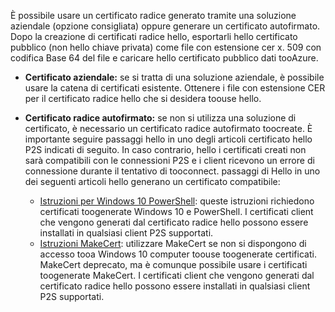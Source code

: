 È possibile usare un certificato radice generato tramite una soluzione aziendale (opzione consigliata) oppure generare un certificato autofirmato. Dopo la creazione di certificati radice hello, esportarli hello certificato pubblico (non hello chiave privata) come file con estensione cer x. 509 con codifica Base 64 del file e caricare hello certificato pubblico dati tooAzure.

* **Certificato aziendale:** se si tratta di una soluzione aziendale, è possibile usare la catena di certificati esistente. Ottenere i file con estensione CER per il certificato radice hello che si desidera toouse hello.
* **Certificato radice autofirmato:** se non si utilizza una soluzione di certificato, è necessario un certificato radice autofirmato toocreate. È importante seguire passaggi hello in uno degli articoli certificato hello P2S indicati di seguito. In caso contrario, hello i certificati creati non sarà compatibili con le connessioni P2S e i client ricevono un errore di connessione durante il tentativo di tooconnect. passaggi di Hello in uno dei seguenti articoli hello generano un certificato compatibile:

  * [Istruzioni per Windows 10 PowerShell](../articles/vpn-gateway/vpn-gateway-certificates-point-to-site.md): queste istruzioni richiedono certificati toogenerate Windows 10 e PowerShell. I certificati client che vengono generati dal certificato radice hello possono essere installati in qualsiasi client P2S supportati.
  * [Istruzioni MakeCert](../articles/vpn-gateway/vpn-gateway-certificates-point-to-site-makecert.md): utilizzare MakeCert se non si dispongono di accesso tooa Windows 10 computer toouse toogenerate certificati. MakeCert deprecato, ma è comunque possibile usare i certificati toogenerate MakeCert. I certificati client che vengono generati dal certificato radice hello possono essere installati in qualsiasi client P2S supportati.
